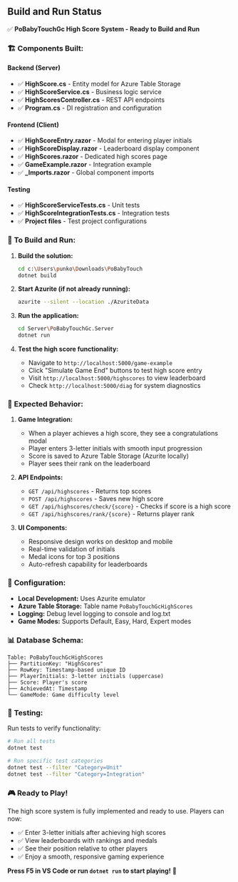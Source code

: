 ## Build and Run Status

✅ **PoBabyTouchGc High Score System - Ready to Build and Run**

### 🏗️ **Components Built:**

#### Backend (Server)
- ✅ **HighScore.cs** - Entity model for Azure Table Storage
- ✅ **HighScoreService.cs** - Business logic service
- ✅ **HighScoresController.cs** - REST API endpoints
- ✅ **Program.cs** - DI registration and configuration

#### Frontend (Client)
- ✅ **HighScoreEntry.razor** - Modal for entering player initials
- ✅ **HighScoreDisplay.razor** - Leaderboard display component
- ✅ **HighScores.razor** - Dedicated high scores page
- ✅ **GameExample.razor** - Integration example
- ✅ **_Imports.razor** - Global component imports

#### Testing
- ✅ **HighScoreServiceTests.cs** - Unit tests
- ✅ **HighScoreIntegrationTests.cs** - Integration tests
- ✅ **Project files** - Test project configurations

### 🚀 **To Build and Run:**

1. **Build the solution:**
   ```bash
   cd c:\Users\punko\Downloads\PoBabyTouch
   dotnet build
   ```

2. **Start Azurite (if not already running):**
   ```bash
   azurite --silent --location ./AzuriteData
   ```

3. **Run the application:**
   ```bash
   cd Server\PoBabyTouchGc.Server
   dotnet run
   ```

4. **Test the high score functionality:**
   - Navigate to `http://localhost:5000/game-example`
   - Click "Simulate Game End" buttons to test high score entry
   - Visit `http://localhost:5000/highscores` to view leaderboard
   - Check `http://localhost:5000/diag` for system diagnostics

### 🎯 **Expected Behavior:**

1. **Game Integration:**
   - When a player achieves a high score, they see a congratulations modal
   - Player enters 3-letter initials with smooth input progression
   - Score is saved to Azure Table Storage (Azurite locally)
   - Player sees their rank on the leaderboard

2. **API Endpoints:**
   - `GET /api/highscores` - Returns top scores
   - `POST /api/highscores` - Saves new high score
   - `GET /api/highscores/check/{score}` - Checks if score is a high score
   - `GET /api/highscores/rank/{score}` - Returns player rank

3. **UI Components:**
   - Responsive design works on desktop and mobile
   - Real-time validation of initials
   - Medal icons for top 3 positions
   - Auto-refresh capability for leaderboards

### 🔧 **Configuration:**

- **Local Development:** Uses Azurite emulator
- **Azure Table Storage:** Table name `PoBabyTouchGcHighScores`
- **Logging:** Debug level logging to console and log.txt
- **Game Modes:** Supports Default, Easy, Hard, Expert modes

### 📊 **Database Schema:**
```
Table: PoBabyTouchGcHighScores
├── PartitionKey: "HighScores"
├── RowKey: Timestamp-based unique ID
├── PlayerInitials: 3-letter initials (uppercase)
├── Score: Player's score
├── AchievedAt: Timestamp
└── GameMode: Game difficulty level
```

### 🧪 **Testing:**

Run tests to verify functionality:
```bash
# Run all tests
dotnet test

# Run specific test categories
dotnet test --filter "Category=Unit"
dotnet test --filter "Category=Integration"
```

### 🎮 **Ready to Play!**

The high score system is fully implemented and ready to use. Players can now:
- ✅ Enter 3-letter initials after achieving high scores
- ✅ View leaderboards with rankings and medals
- ✅ See their position relative to other players
- ✅ Enjoy a smooth, responsive gaming experience

**Press F5 in VS Code or run `dotnet run` to start playing!** 🎉
